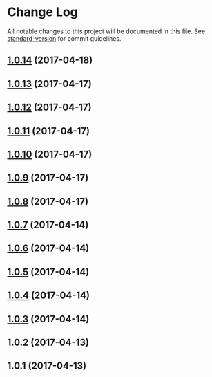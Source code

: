 # Change Log

All notable changes to this project will be documented in this file.
See [standard-version](https://github.com/conventional-changelog/standard-version) for commit guidelines.

<a name="1.0.14"></a>
## [1.0.14](https://github.com/dadviegas/melpack/compare/melpack-output-middleware@1.0.2...melpack-output-middleware@1.0.14) (2017-04-18)




<a name="1.0.13"></a>
## [1.0.13](https://github.com/dadviegas/melpack/compare/melpack-output-middleware@1.0.2...melpack-output-middleware@1.0.13) (2017-04-17)

<a name="1.0.12"></a>
## [1.0.12](https://github.com/dadviegas/melpack/compare/melpack-output-middleware@1.0.2...melpack-output-middleware@1.0.12) (2017-04-17)

<a name="1.0.11"></a>
## [1.0.11](https://github.com/dadviegas/melpack/compare/melpack-output-middleware@1.0.2...melpack-output-middleware@1.0.11) (2017-04-17)

<a name="1.0.10"></a>
## [1.0.10](https://github.com/dadviegas/melpack/compare/melpack-output-middleware@1.0.9...melpack-output-middleware@1.0.10) (2017-04-17)

<a name="1.0.9"></a>
## [1.0.9](https://github.com/dadviegas/melpack/compare/melpack-output-middleware@1.0.8...melpack-output-middleware@1.0.9) (2017-04-17)

<a name="1.0.8"></a>
## [1.0.8](https://github.com/dadviegas/melpack/compare/melpack-output-middleware@1.0.7...melpack-output-middleware@1.0.8) (2017-04-17)

<a name="1.0.7"></a>
## [1.0.7](https://github.com/dadviegas/melpack/compare/melpack-output-middleware@1.0.6...melpack-output-middleware@1.0.7) (2017-04-14)

<a name="1.0.6"></a>
## [1.0.6](https://github.com/dadviegas/melpack/compare/melpack-output-middleware@1.0.3...melpack-output-middleware@1.0.6) (2017-04-14)

<a name="1.0.5"></a>
## [1.0.5](https://github.com/dadviegas/melpack/compare/melpack-output-middleware@1.0.3...melpack-output-middleware@1.0.5) (2017-04-14)

<a name="1.0.4"></a>
## [1.0.4](https://github.com/dadviegas/melpack/compare/melpack-output-middleware@1.0.3...melpack-output-middleware@1.0.4) (2017-04-14)

<a name="1.0.3"></a>
## [1.0.3](https://github.com/dadviegas/melpack/compare/melpack-output-middleware@1.0.2...melpack-output-middleware@1.0.3) (2017-04-14)

<a name="1.0.2"></a>
## 1.0.2 (2017-04-13)

<a name="1.0.1"></a>
## 1.0.1 (2017-04-13)
